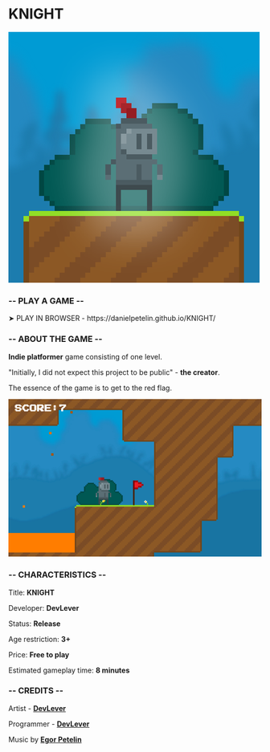 <h1>KNIGHT</h1>
<img src="./images/icon.png">
<h3>-- PLAY A GAME --</h3>
<p>➤ PLAY IN BROWSER - https://danielpetelin.github.io/KNIGHT/</p>
<h3>-- ABOUT THE GAME --</h3>
<p><b>Indie platformer</b> game consisting of one level.</p>
<p>"Initially, I did not expect this project to be public" - <b>the creator</b>.</p>
<p>The essence of the game is to get to the red flag.</p>
<img src="./images/capture-20200611-135231.png">
<h3>-- CHARACTERISTICS --</h3>
<p>Title: <b>KNIGHT</b></p>
<p>Developer: <b>DevLever</b></p>
<p>Status: <b>Release</b></p>
<p>Age restriction: <b>3+</b></p>
<p>Price: <b>Free to play</b></p>
<p>Estimated gameplay time: <b>8 minutes</b></p>
<h3>-- CREDITS --</h3>
<p>Artist - <a href="https://connect.unity.com/u/devlever"><b>DevLever</b></a></p>
<p>Programmer - <a href="https://connect.unity.com/u/devlever"><b>DevLever</b></a></p>
<p>Music by <a href="https://www.youtube.com/channel/UCGJCgCbdJk_7NBJYED3idwg/videos"><b>Egor Petelin</b></a></p>
